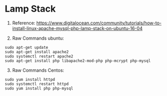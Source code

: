 # Lamp Stack

1. Reference: https://www.digitalocean.com/community/tutorials/how-to-install-linux-apache-mysql-php-lamp-stack-on-ubuntu-16-04

2. Raw Commands ubuntu:
```
sudo apt-get update
sudo apt-get install apache2
sudo systemctl restart apache2
sudo apt-get install php libapache2-mod-php php-mcrypt php-mysql
```
3. Raw Commands Centos:
```
sudo yum install httpd
sudo systemctl restart httpd
sudo yum install php php-mysql

```
